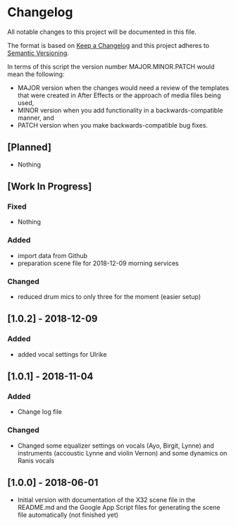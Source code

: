 # Changelog
All notable changes to this project will be documented in this file.

The format is based on [Keep a Changelog](http://keepachangelog.com/en/1.0.0/)
and this project adheres to [Semantic Versioning](http://semver.org/spec/v2.0.0.html).

In terms of this script the version number MAJOR.MINOR.PATCH would mean the following:

- MAJOR version when the changes would need a review of the templates that were created in After Effects or the approach of media files being used,
- MINOR version when you add functionality in a backwards-compatible manner, and
- PATCH version when you make backwards-compatible bug fixes.

## [Planned]
- Nothing

## [Work In Progress]
### Fixed
- Nothing

### Added
- import data from Github
- preparation scene file for 2018-12-09 morning services

### Changed
- reduced drum mics to only three for the moment (easier setup)

## [1.0.2] - 2018-12-09
### Added
- added vocal settings for Ulrike

## [1.0.1] - 2018-11-04
### Added
- Change log file

### Changed
- Changed some equalizer settings on vocals (Ayo, Birgit, Lynne) and instruments (accoustic Lynne and violin Vernon) and some dynamics on Ranis vocals

## [1.0.0] - 2018-06-01
- Initial version with documentation of the X32 scene file in the README.md and the Google App Script files for generating the scene file automatically (not finished yet)
